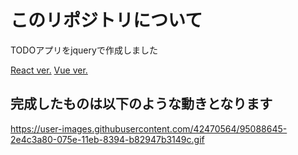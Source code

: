 # このリポジトリについて
TODOアプリをjqueryで作成しました

[React ver.](https://github.com/centerRyo/Todo_React)
[Vue ver.](https://github.com/centerRyo/Todo_Vue)

## 完成したものは以下のような動きとなります
https://user-images.githubusercontent.com/42470564/95088645-2e4c3a80-075e-11eb-8394-b82947b3149c.gif
